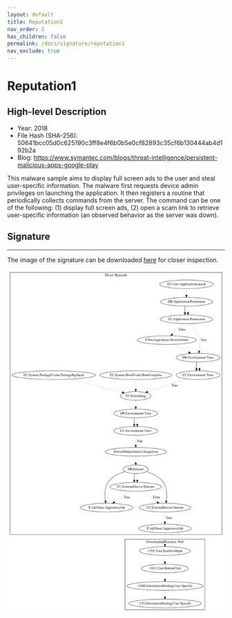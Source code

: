 ```yaml
---
layout: default
title: Reputation1
nav_order: 2
has_children: false
permalink: /docs/signature/reputation1
nav_exclude: true
---
```


# Reputation1

## High-level Description

* Year: 2018
* File Hash (SHA-256): 50641bcc05d0c625190c3ff8e4f6b0b5e0cf82893c35cf6b130444ab4d192b2a 
* Blog: https://www.symantec.com/blogs/threat-intelligence/persistent-malicious-apps-google-play

This malware sample aims to display full screen ads to the user and steal user-specific information. The malware first requests device admin privileges on launching the application. It then registers a routine that periodically collects commands from the server. The command can be one of the following: (1) display full screen ads, (2) open a scam link to retrieve user-specific information (an observed behavior as the server was down).

## Signature
---

The image of the signature can be downloaded [here](../../img/signatures/Reputation1.png) for closer inspection.

![](../../img/signatures/Reputation1.png)
